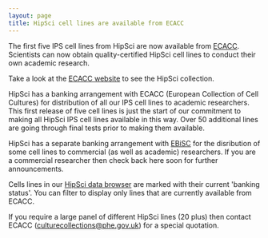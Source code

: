 ```yaml
---
layout: page
title: HipSci cell lines are available from ECACC
---
```


The first five IPS cell lines from HipSci are now available from [ECACC](https://www.phe-culturecollections.org.uk/products/celllines/hipsci/index.jsp).
Scientists can now obtain quality-certified HipSci cell lines to conduct their own
academic research.

Take a look at the [ECACC website](https://www.phe-culturecollections.org.uk/products/celllines/hipsci/index.jsp) to see the HipSci collection.

HipSci has a banking arrangement with
ECACC (European Collection of Cell Cultures) for distribution of all our
IPS cell lines to academic researchers. This first release of five cell
lines is just the start of our commitment to making all HipSci IPS cell lines
available in this way. Over 50 additional lines are going through final tests
prior to making them available.

HipSci has a separate banking arrangement with [EBiSC](http://www.ebisc.org/) for the disribution of
some cell lines to commercial (as well as academic) researchers. If you are a
commercial researcher then check back here soon for further announcements.

Cells lines in our [HipSci data browser]({{site.baseurl}}/lines) are marked
with their current 'banking status'. You can filter to display only lines that
are currently available from ECACC.

If you require a large panel of different HipSci lines (20 plus) then contact ECACC (culturecollections@phe.gov.uk) for a special quotation.
